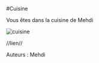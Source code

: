 #Cuisine 

Vous êtes dans la cuisine de Mehdi

![cuisine](https://user-images.githubusercontent.com/115085495/197832468-15735bba-aa97-4c0f-a371-b3787fb90f0f.png)

//lien//

Auteurs : Mehdi 
